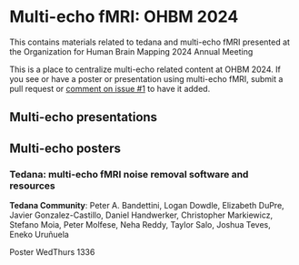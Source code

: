 # Multi-echo fMRI: OHBM 2024

This contains materials related to tedana and multi-echo fMRI presented at the Organization for Human Brain Mapping 2024 Annual Meeting

This is a place to centralize multi-echo related content at OHBM 2024. If you see or have a poster or presentation using multi-echo fMRI, submit a pull request or [comment on issue #1](https://github.com/ME-ICA/ohbm-2023-multiecho/issues/1) to have it added.

## Multi-echo presentations

## Multi-echo posters

### Tedana: multi-echo fMRI noise removal software and resources

**Tedana Community**: Peter A. Bandettini, Logan Dowdle, Elizabeth DuPre, Javier Gonzalez-Castillo, Daniel Handwerker, Christopher Markiewicz, Stefano Moia, Peter Molfese, Neha Reddy, Taylor Salo, Joshua Teves, Eneko Uruñuela

Poster WedThurs 1336
